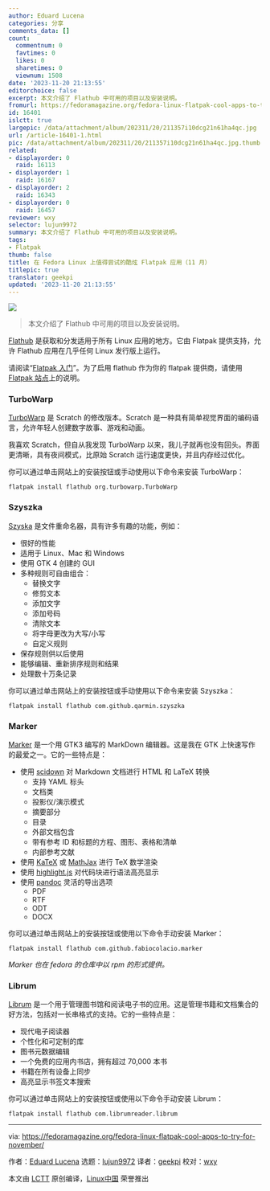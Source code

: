 ```yaml
---
author: Eduard Lucena
categories: 分享
comments_data: []
count:
  commentnum: 0
  favtimes: 0
  likes: 0
  sharetimes: 0
  viewnum: 1508
date: '2023-11-20 21:13:55'
editorchoice: false
excerpt: 本文介绍了 Flathub 中可用的项目以及安装说明。
fromurl: https://fedoramagazine.org/fedora-linux-flatpak-cool-apps-to-try-for-november/
id: 16401
islctt: true
largepic: /data/attachment/album/202311/20/211357i10dcg21n61ha4qc.jpg
url: /article-16401-1.html
pic: /data/attachment/album/202311/20/211357i10dcg21n61ha4qc.jpg.thumb.jpg
related:
- displayorder: 0
  raid: 16113
- displayorder: 1
  raid: 16167
- displayorder: 2
  raid: 16343
- displayorder: 0
  raid: 16457
reviewer: wxy
selector: lujun9972
summary: 本文介绍了 Flathub 中可用的项目以及安装说明。
tags:
- Flatpak
thumb: false
title: 在 Fedora Linux 上值得尝试的酷炫 Flatpak 应用（11 月）
titlepic: true
translator: geekpi
updated: '2023-11-20 21:13:55'
---
```


![](/data/attachment/album/202311/20/211357i10dcg21n61ha4qc.jpg)



> 
> 本文介绍了 Flathub 中可用的项目以及安装说明。
> 
> 
> 


[Flathub](https://flathub.org) 是获取和分发适用于所有 Linux 应用的地方。它由 Flatpak 提供支持，允许 Flathub 应用在几乎任何 Linux 发行版上运行。


请阅读“[Flatpak 入门](https://fedoramagazine.org/getting-started-flatpak/)”。为了启用 flathub 作为你的 flatpak 提供商，请使用 [Flatpak 站点](https://flatpak.org/setup/Fedora)上的说明。


### TurboWarp


[TurboWarp](https://flathub.org/apps/org.turbowarp.TurboWarp) 是 Scratch 的修改版本。Scratch 是一种具有简单视觉界面的编码语言，允许年轻人创建数字故事、游戏和动画。


我喜欢 Scratch，但自从我发现 TurboWarp 以来，我儿子就再也没有回头。界面更清晰，具有夜间模式，比原始 Scratch 运行速度更快，并且内存经过优化。


你可以通过单击网站上的安装按钮或手动使用以下命令来安装 TurboWarp：



```
flatpak install flathub org.turbowarp.TurboWarp

```

### Szyszka


[Szyska](https://flathub.org/apps/com.github.qarmin.szyszka) 是文件重命名器，具有许多有趣的功能，例如：


* 很好的性能
* 适用于 Linux、Mac 和 Windows
* 使用 GTK 4 创建的 GUI
* 多种规则可自由组合：
	+ 替换文字
	+ 修剪文本
	+ 添加文字
	+ 添加号码
	+ 清除文本
	+ 将字母更改为大写/小写
	+ 自定义规则
* 保存规则供以后使用
* 能够编辑、重新排序规则和结果
* 处理数十万条记录


你可以通过单击网站上的安装按钮或手动使用以下命令来安装 Szyszka：



```
flatpak install flathub com.github.qarmin.szyszka

```

### Marker


[Marker](https://flathub.org/apps/com.github.fabiocolacio.marker) 是一个用 GTK3 编写的 MarkDown 编辑器。这是我在 GTK 上快速写作的最爱之一。它的一些特点是：


* 使用 [scidown](https://github.com/wallberg13/scidown) 对 Markdown 文档进行 HTML 和 LaTeX 转换
	+ 支持 YAML 标头
	+ 文档类
	+ 投影仪/演示模式
	+ 摘要部分
	+ 目录
	+ 外部文档包含
	+ 带有参考 ID 和标题的方程、图形、表格和清单
	+ 内部参考文献
* 使用 [KaTeX](https://katex.org/) 或 [MathJax](https://www.mathjax.org/) 进行 TeX 数学渲染
* 使用 [highlight.js](https://highlightjs.org/) 对代码块进行语法高亮显示
* 使用 [pandoc](https://pandoc.org/) 灵活的导出选项
	+ PDF
	+ RTF
	+ ODT
	+ DOCX


你可以通过单击网站上的安装按钮或使用以下命令手动安装 Marker：



```
flatpak install flathub com.github.fabiocolacio.marker

```

*Marker 也在 fedora 的仓库中以 rpm 的形式提供。*


### Librum


[Librum](https://flathub.org/apps/com.librumreader.librum) 是一个用于管理图书馆和阅读电子书的应用。这是管理书籍和文档集合的好方法，包括对一长串格式的支持。它的一些特点是：


* 现代电子阅读器
* 个性化和可定制的库
* 图书元数据编辑
* 一个免费的应用内书店，拥有超过 70,000 本书
* 书籍在所有设备上同步
* 高亮显示书签文本搜索


你可以通过单击网站上的安装按钮或使用以下命令手动安装 Librum：



```
flatpak install flathub com.librumreader.librum

```



---


via: <https://fedoramagazine.org/fedora-linux-flatpak-cool-apps-to-try-for-november/>


作者：[Eduard Lucena](https://fedoramagazine.org/author/x3mboy/) 选题：[lujun9972](https://github.com/lujun9972) 译者：[geekpi](https://github.com/geekpi) 校对：[wxy](https://github.com/wxy)


本文由 [LCTT](https://github.com/LCTT/TranslateProject) 原创编译，[Linux中国](https://linux.cn/) 荣誉推出